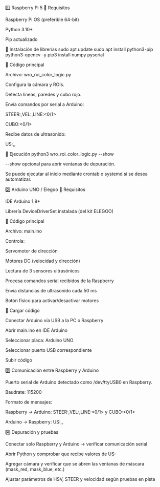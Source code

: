 1️⃣ Raspberry Pi 5
🔹 Requisitos

Raspberry Pi OS (preferible 64-bit)

Python 3.10+

Pip actualizado

🔹 Instalación de librerías
sudo apt update
sudo apt install python3-pip python3-opencv -y
pip3 install numpy pyserial

🔹 Código principal

Archivo: wro_roi_color_logic.py

Configura la cámara y ROIs.

Detecta líneas, paredes y cubo rojo.

Envía comandos por serial a Arduino:

STEER:<valor>,VEL:<valor>,LINE:<0/1>

CUBO:<0/1>

Recibe datos de ultrasonido:

US:<der>,<izq>,<front>

🔹 Ejecución
python3 wro_roi_color_logic.py --show


--show opcional para abrir ventanas de depuración.

Se puede ejecutar al inicio mediante crontab o systemd si se desea automatizar.

2️⃣ Arduino UNO / Elegoo
🔹 Requisitos

IDE Arduino 1.8+

Librería DeviceDriverSet instalada (del kit ELEGOO)

🔹 Código principal

Archivo: main.ino

Controla:

Servomotor de dirección

Motores DC (velocidad y dirección)

Lectura de 3 sensores ultrasónicos

Procesa comandos serial recibidos de la Raspberry

Envía distancias de ultrasonido cada 50 ms

Botón físico para activar/desactivar motores

🔹 Cargar código

Conectar Arduino vía USB a la PC o Raspberry

Abrir main.ino en IDE Arduino

Seleccionar placa: Arduino UNO

Seleccionar puerto USB correspondiente

Subir código

3️⃣ Comunicación entre Raspberry y Arduino

Puerto serial de Arduino detectado como /dev/ttyUSB0 en Raspberry.

Baudrate: 115200

Formato de mensajes:

Raspberry → Arduino: STEER:<int>,VEL:<int>,LINE:<0/1> y CUBO:<0/1>

Arduino → Raspberry: US:<der>,<izq>,<front>

4️⃣ Depuración y pruebas

Conectar solo Raspberry y Arduino → verificar comunicación serial

Abrir Python y comprobar que recibe valores de US:

Agregar cámara y verificar que se abren las ventanas de máscara (mask_red, mask_blue, etc.)

Ajustar parámetros de HSV, STEER y velocidad según pruebas en pista
